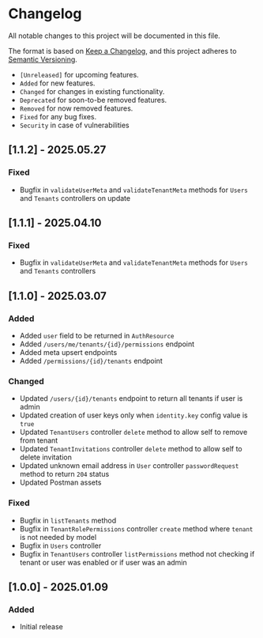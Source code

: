 # Changelog

All notable changes to this project will be documented in this file.

The format is based on [Keep a Changelog](https://keepachangelog.com/en/1.0.0/),
and this project adheres to [Semantic Versioning](https://semver.org/spec/v2.0.0.html).

- `[Unreleased]` for upcoming features.
- `Added` for new features.
- `Changed` for changes in existing functionality.
- `Deprecated` for soon-to-be removed features.
- `Removed` for now removed features.
- `Fixed` for any bug fixes.
- `Security` in case of vulnerabilities

## [1.1.2] - 2025.05.27

### Fixed

- Bugfix in `validateUserMeta` and `validateTenantMeta` methods for `Users` and `Tenants` controllers on update

## [1.1.1] - 2025.04.10

### Fixed

- Bugfix in `validateUserMeta` and `validateTenantMeta` methods for `Users` and `Tenants` controllers

## [1.1.0] - 2025.03.07

### Added

- Added `user` field to be returned in `AuthResource`
- Added `/users/me/tenants/{id}/permissions` endpoint
- Added meta upsert endpoints
- Added `/permissions/{id}/tenants` endpoint

### Changed

- Updated `/users/{id}/tenants` endpoint to return all tenants if user is admin
- Updated creation of user keys only when `identity.key` config value is `true`
- Updated `TenantUsers` controller `delete` method to allow self to remove from tenant
- Updated `TenantInvitations` controller `delete` method to allow self to delete invitation
- Updated unknown email address in `User` controller `passwordRequest` method to return `204` status
- Updated Postman assets

### Fixed

- Bugfix in `listTenants` method
- Bugfix in `TenantRolePermissions` controller `create` method where `tenant` is not needed by model
- Bugfix in `Users` controller
- Bugfix in `TenantUsers` controller `listPermissions` method not checking if tenant or user was enabled or if user was an admin

## [1.0.0] - 2025.01.09

### Added

- Initial release